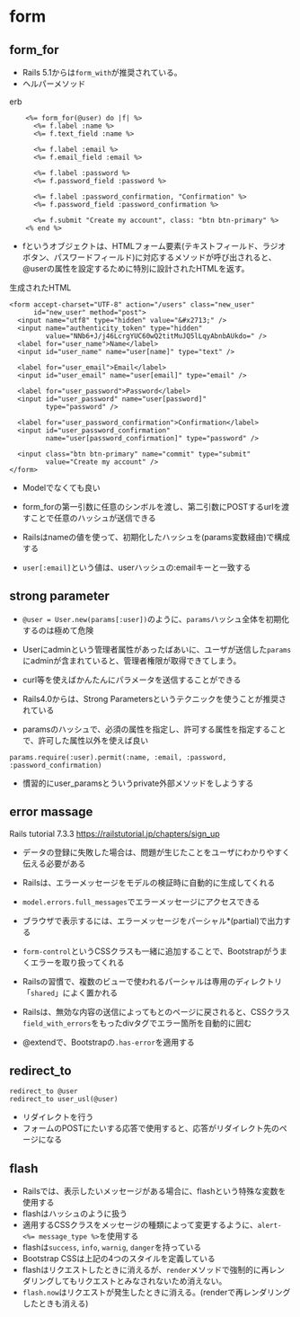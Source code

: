 # form
## form_for
- Rails 5.1からは`form_with`が推奨されている。
- ヘルパーメソッド



erb
```
    <%= form_for(@user) do |f| %>
      <%= f.label :name %>
      <%= f.text_field :name %>

      <%= f.label :email %>
      <%= f.email_field :email %>

      <%= f.label :password %>
      <%= f.password_field :password %>

      <%= f.label :password_confirmation, "Confirmation" %>
      <%= f.password_field :password_confirmation %>

      <%= f.submit "Create my account", class: "btn btn-primary" %>
    <% end %>
```

- fというオブジェクトは、HTMLフォーム要素(テキストフィールド、ラジオボタン、パスワードフィールド)に対応するメソッドが呼び出されると、@userの属性を設定するために特別に設計されたHTMLを返す。

生成されたHTML
```
<form accept-charset="UTF-8" action="/users" class="new_user"
      id="new_user" method="post">
  <input name="utf8" type="hidden" value="&#x2713;" />
  <input name="authenticity_token" type="hidden"
         value="NNb6+J/j46LcrgYUC60wQ2titMuJQ5lLqyAbnbAUkdo=" />
  <label for="user_name">Name</label>
  <input id="user_name" name="user[name]" type="text" />

  <label for="user_email">Email</label>
  <input id="user_email" name="user[email]" type="email" />

  <label for="user_password">Password</label>
  <input id="user_password" name="user[password]"
         type="password" />

  <label for="user_password_confirmation">Confirmation</label>
  <input id="user_password_confirmation"
         name="user[password_confirmation]" type="password" />

  <input class="btn btn-primary" name="commit" type="submit"
         value="Create my account" />
</form>
```

- Modelでなくても良い
- form_forの第一引数に任意のシンボルを渡し、第二引数にPOSTするurlを渡すことで任意のハッシュが送信できる

- Railsはnameの値を使って、初期化したハッシュを(params変数経由)で構成する
- `user[:email]`という値は、userハッシュの:emailキーと一致する


## strong parameter
- `@user = User.new(params[:user])`のように、`params`ハッシュ全体を初期化するのは極めて危険
- Userにadminという管理者属性があったばあいに、ユーザが送信した`params`にadminが含まれていると、管理者権限が取得できてしまう。
- curl等を使えばかんたんにパラメータを送信することができる

- Rails4.0からは、Strong Parametersというテクニックを使うことが推奨されている
- paramsのハッシュで、必須の属性を指定し、許可する属性を指定することで、許可した属性以外を使えば良い
```
params.require(:user).permit(:name, :email, :password, :password_confirmation)
```
- 慣習的にuser_paramsとういうprivate外部メソッドをしようする

## error massage
Rails tutorial 7.3.3
https://railstutorial.jp/chapters/sign_up

- データの登録に失敗した場合は、問題が生じたことをユーザにわかりやすく伝える必要がある
- Railsは、エラーメッセージをモデルの検証時に自動的に生成してくれる
- `model.errors.full_messages`でエラーメッセージにアクセスできる
- ブラウザで表示するには、エラーメッセージをパーシャル*(partial)で出力する
- `form-control`というCSSクラスも一緒に追加することで、Bootstrapがうまくエラーを取り扱ってくれる
- Railsの習慣で、複数のビューで使われるパーシャルは専用のディレクトリ「`shared`」によく置かれる


- Railsは、無効な内容の送信によってもとのページに戻されると、CSSクラス`field_with_errors`をもったdivタグでエラー箇所を自動的に囲む
- @extendで、Bootstrapの`.has-error`を適用する


## redirect_to
```
redirect_to @user
redirect_to user_usl(@user)
```
- リダイレクトを行う
- フォームのPOSTにたいする応答で使用すると、応答がリダイレクト先のページになる

## flash
- Railsでは、表示したいメッセージがある場合に、flashという特殊な変数を使用する
- flashはハッシュのように扱う
- 適用するCSSクラスをメッセージの種類によって変更するように、`alert-<%= message_type %>`を使用する
- flashは`success`, `info`, `warnig`, `danger`を持っている
- Bootstrap CSSは上記の4つのスタイルを定義している
- flashはリクエストしたときに消えるが、`render`メソッドで強制的に再レンダリングしてもリクエストとみなされないため消えない。
- `flash.now`はリクエストが発生したときに消える。(renderで再レンダリングしたときも消える)
